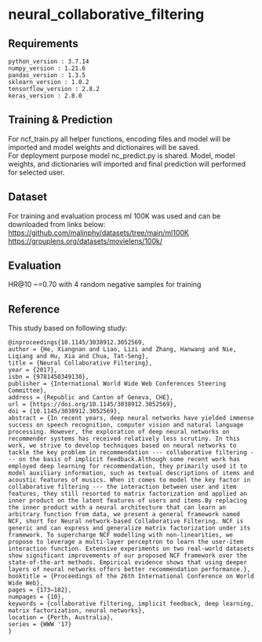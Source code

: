 # neural_collaborative_filtering
Requirements
-------
```
python_version : 3.7.14
numpy_version : 1.21.6
pandas_version : 1.3.5
sklearn_version : 1.0.2
tensorflow_version : 2.8.2
keras_version : 2.8.0
```
Training & Prediction
-------
For ncf_train.py all helper functions, encoding files and model will be imported and model weights and dictionaires will be saved.
<br>
For deployment purpose model nc_predict.py is shared. Model, model weights, and dictionaries will imported and final prediction will performed for selected user.

Dataset
-------
For training and evaluation process ml 100K was used and can be downloaded from links below:
<br>
https://github.com/malinphy/datasets/tree/main/ml100K
<br>
https://grouplens.org/datasets/movielens/100k/
<br>

Evaluation
-------
HR@10 ~=0.70 with 4 random negative samples for training

Reference
-------
This study based on following study:
```
@inproceedings{10.1145/3038912.3052569,
author = {He, Xiangnan and Liao, Lizi and Zhang, Hanwang and Nie, Liqiang and Hu, Xia and Chua, Tat-Seng},
title = {Neural Collaborative Filtering},
year = {2017},
isbn = {9781450349130},
publisher = {International World Wide Web Conferences Steering Committee},
address = {Republic and Canton of Geneva, CHE},
url = {https://doi.org/10.1145/3038912.3052569},
doi = {10.1145/3038912.3052569},
abstract = {In recent years, deep neural networks have yielded immense success on speech recognition, computer vision and natural language processing. However, the exploration of deep neural networks on recommender systems has received relatively less scrutiny. In this work, we strive to develop techniques based on neural networks to tackle the key problem in recommendation --- collaborative filtering --- on the basis of implicit feedback.Although some recent work has employed deep learning for recommendation, they primarily used it to model auxiliary information, such as textual descriptions of items and acoustic features of musics. When it comes to model the key factor in collaborative filtering --- the interaction between user and item features, they still resorted to matrix factorization and applied an inner product on the latent features of users and items.By replacing the inner product with a neural architecture that can learn an arbitrary function from data, we present a general framework named NCF, short for Neural network-based Collaborative Filtering. NCF is generic and can express and generalize matrix factorization under its framework. To supercharge NCF modelling with non-linearities, we propose to leverage a multi-layer perceptron to learn the user-item interaction function. Extensive experiments on two real-world datasets show significant improvements of our proposed NCF framework over the state-of-the-art methods. Empirical evidence shows that using deeper layers of neural networks offers better recommendation performance.},
booktitle = {Proceedings of the 26th International Conference on World Wide Web},
pages = {173–182},
numpages = {10},
keywords = {collaborative filtering, implicit feedback, deep learning, matrix factorization, neural networks},
location = {Perth, Australia},
series = {WWW '17}
}
```

